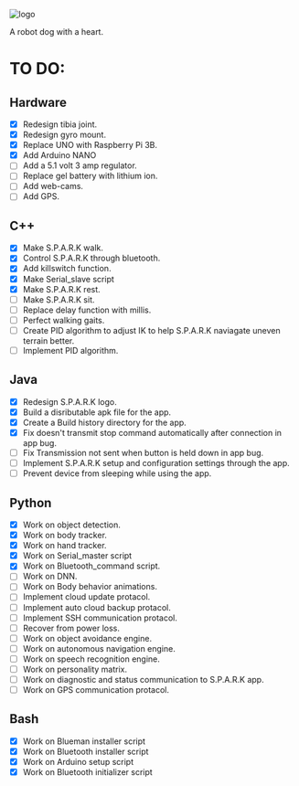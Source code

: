 ![logo](https://github.com/Nathan-Busse-private/S.P.A.R.K/assets/82398683/5ae9812e-52db-4cab-8d8a-45c9495b9309)

A robot dog with a heart.

# TO DO:

Hardware
------------

- [x]  Redesign tibia joint.
- [x]  Redesign gyro mount.
- [x]  Replace UNO with Raspberry Pi 3B.
- [x]  Add Arduino NANO
- [ ]  Add a 5.1 volt 3 amp regulator.
- [ ]  Replace gel battery with lithium ion.
- [ ]  Add web-cams.
- [ ]  Add GPS.
  
C++
------------

- [x]  Make S.P.A.R.K walk.
- [x]  Control S.P.A.R.K through bluetooth.
- [x]  Add killswitch function.
- [x]  Make Serial_slave script
- [x]  Make S.P.A.R.K rest.
- [ ]  Make S.P.A.R.K sit.
- [ ]  Replace delay function with millis.
- [ ]  Perfect walking gaits.
- [ ]  Create PID algorithm to adjust IK to help S.P.A.R.K naviagate uneven terrain better.
- [ ]  Implement PID algorithm.

Java
------------

- [x]  Redesign S.P.A.R.K logo.
- [x]  Build a disributable apk file for the app.
- [x]  Create a Build history directory for the app.
- [x]  Fix doesn't transmit stop command automatically after connection in app bug.
- [ ]  Fix Transmission not sent when button is held down in app bug.
- [ ]  Implement S.P.A.R.K setup and configuration settings through the app.
- [ ]  Prevent device from sleeping while using the app.

Python
-----------

- [x]  Work on object detection.
- [x]  Work on body tracker.
- [x]  Work on hand tracker.
- [x]  Work on Serial_master script
- [x]  Work on Bluetooth_command script.
- [ ]  Work on DNN.
- [ ]  Work on Body behavior animations.
- [ ]  Implement cloud update protacol.
- [ ]  Implement auto cloud backup protacol.
- [ ]  Implement SSH communication protacol.
- [ ]  Recover from power loss.
- [ ]  Work on object avoidance engine.
- [ ]  Work on autonomous navigation engine.
- [ ]  Work on speech recognition engine.
- [ ]  Work on personality matrix.
- [ ]  Work on diagnostic and status communication to S.P.A.R.K app.
- [ ]  Work on GPS communication protacol.

Bash
-----------

- [x] Work on Blueman installer script
- [x] Work on Bluetooth installer script
- [x] Work on Arduino setup script
- [x] Work on Bluetooth initializer script 
